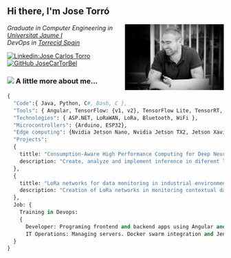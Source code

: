 <h2> Hi there, I'm Jose Torró </h2>

<img align='right' src="./Assets/profile.png" width="230">

<p>
  <em>Graduate in Computer Engineering  in <a href="https://www.uji.es/">Universitat Jaume I</a>
</br>
  DevOps in <a href="https://www.torrecid.com/es/indice/">Torrecid Spain</a>
</em>
</p>


[![Linkedin:Jose Carlos Torro](https://img.shields.io/badge/-Jose_Carlos_Torro-blue?style=flat-square&logo=Linkedin&logoColor=white&link=https://www.linkedin.com/in/jose-carlos-torr%C3%B3-a94b67194/)](https://www.linkedin.com/in/jose-carlos-torr%C3%B3-a94b67194/)
[![GitHub JoseCarTorBel](https://img.shields.io/github/followers/JoseCarTorBel?label=follow&style=social)](https://github.com/JoseCarTorBel)


### <img src="https://media.giphy.com/media/VgCDAzcKvsR6OM0uWg/giphy.gif" width="50"> A little more about me...  

```Python
{
  "Code":{ Java, Python, C#, Bash, C },
  "Tools": { Angular, TensorFlow: {v1, v2}, TensorFlow Lite, TensorRT, SQL Server, Android },
  "Technologies": { ASP.NET, LoRaWAN, LoRa, Bluetooth, WiFi },
  "Microcontrollers": {Arduino, ESP32},
  "Edge computing": {Nvidia Jetson Nano, Nvidia Jetson TX2, Jetson Xavier NX, Google Coral dev board, Raspberry Pi},  
  "Projects": 
  {
    tittle: "Consumption-Aware High Performance Computing for Deep Neural Networks",
    description: "Create, analyze and implement inference in diferent low consumption systems as Nvidia Jetson Nano"
  },
  {
    tittle: "LoRa networks for data monitoring in industrial environments",
    description: "Creation of LoRa networks in monitoring contextual data such as temperature, humidity or gas levels"
  },
  Job: {
    Training in Devops:
    { 
      Developer: Programing frontend and backend apps using Angular and ASP.NET,
      IT Operations: Managing servers. Docker swarm integration and Jenkins.
  }
}
```




